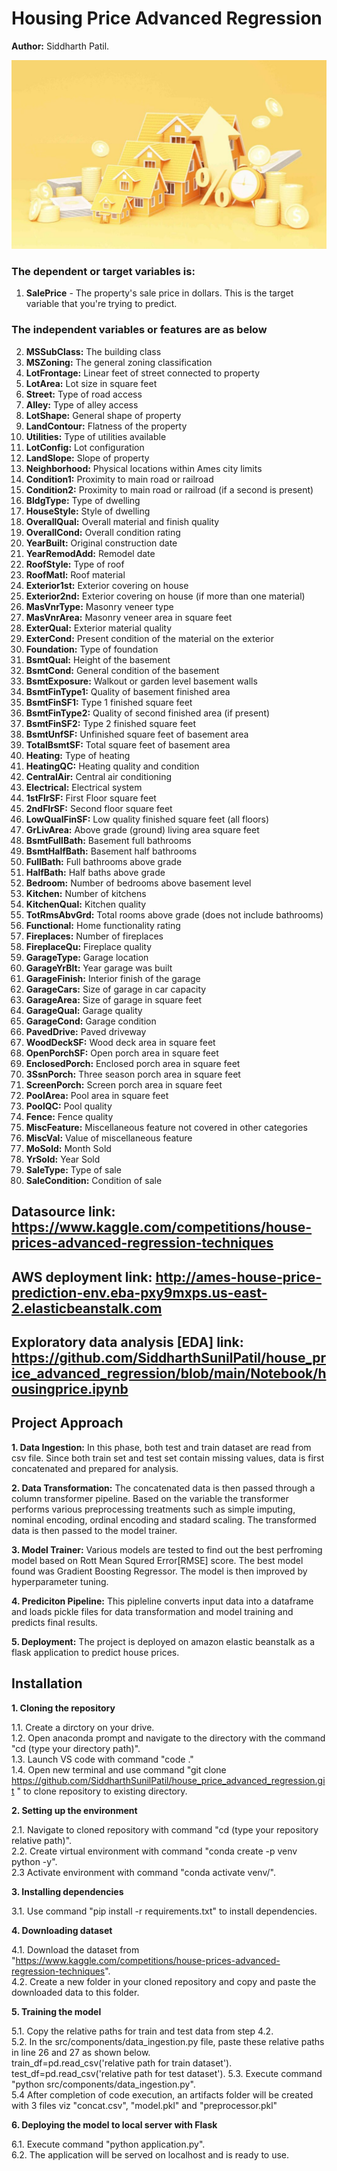 # Housing Price Advanced Regression
**Author:** Siddharth Patil.  

![image](https://github.com/SiddharthSunilPatil/house_price_advanced_regression/blob/main/static/house_price_pred_1.jpg
)



### The dependent or target variables is:
1. **SalePrice** - The property's sale price in dollars. This is the target variable that you're trying to predict.

### The independent variables or features are as below
2. **MSSubClass:** The building class
3. **MSZoning:** The general zoning classification
4. **LotFrontage:** Linear feet of street connected to property
5. **LotArea:** Lot size in square feet
6. **Street:** Type of road access
7. **Alley:** Type of alley access
8. **LotShape:** General shape of property
9. **LandContour:** Flatness of the property
10. **Utilities:** Type of utilities available
11. **LotConfig:** Lot configuration
12. **LandSlope:** Slope of property
13. **Neighborhood:** Physical locations within Ames city limits
14. **Condition1:** Proximity to main road or railroad
14. **Condition2:** Proximity to main road or railroad (if a second is present)
15. **BldgType:** Type of dwelling
16. **HouseStyle:** Style of dwelling
17. **OverallQual:** Overall material and finish quality
18. **OverallCond:** Overall condition rating
20. **YearBuilt:** Original construction date
21. **YearRemodAdd:** Remodel date
22. **RoofStyle:** Type of roof
23. **RoofMatl:** Roof material
24. **Exterior1st:** Exterior covering on house
25. **Exterior2nd:** Exterior covering on house (if more than one material)
26. **MasVnrType:** Masonry veneer type
27. **MasVnrArea:** Masonry veneer area in square feet
28. **ExterQual:** Exterior material quality
29. **ExterCond:** Present condition of the material on the exterior
30. **Foundation:** Type of foundation
31. **BsmtQual:** Height of the basement
32. **BsmtCond:** General condition of the basement
33. **BsmtExposure:** Walkout or garden level basement walls
34. **BsmtFinType1:** Quality of basement finished area
35. **BsmtFinSF1:** Type 1 finished square feet
36. **BsmtFinType2:** Quality of second finished area (if present)
37. **BsmtFinSF2:** Type 2 finished square feet
38. **BsmtUnfSF:** Unfinished square feet of basement area
39. **TotalBsmtSF:** Total square feet of basement area
40.  **Heating:** Type of heating
41. **HeatingQC:** Heating quality and condition
42. **CentralAir:** Central air conditioning
43. **Electrical:** Electrical system
44. **1stFlrSF:** First Floor square feet
45. **2ndFlrSF:** Second floor square feet
46. **LowQualFinSF:** Low quality finished square feet (all floors)
47. **GrLivArea:** Above grade (ground) living area square feet
48. **BsmtFullBath:** Basement full bathrooms
49. **BsmtHalfBath:** Basement half bathrooms
50. **FullBath:** Full bathrooms above grade
51. **HalfBath:** Half baths above grade
52. **Bedroom:** Number of bedrooms above basement level
53. **Kitchen:** Number of kitchens
54. **KitchenQual:** Kitchen quality
55. **TotRmsAbvGrd:** Total rooms above grade (does not include bathrooms)
56. **Functional:** Home functionality rating
57. **Fireplaces:** Number of fireplaces
58. **FireplaceQu:** Fireplace quality
59. **GarageType:** Garage location
60. **GarageYrBlt:** Year garage was built
61. **GarageFinish:** Interior finish of the garage
62. **GarageCars:** Size of garage in car capacity
63. **GarageArea:** Size of garage in square feet
64. **GarageQual:** Garage quality
65. **GarageCond:** Garage condition
66. **PavedDrive:** Paved driveway
67. **WoodDeckSF:** Wood deck area in square feet
68. **OpenPorchSF:** Open porch area in square feet
69. **EnclosedPorch:** Enclosed porch area in square feet
70. **3SsnPorch:** Three season porch area in square feet
71. **ScreenPorch:** Screen porch area in square feet
72. **PoolArea:** Pool area in square feet
73. **PoolQC:** Pool quality
74. **Fence:** Fence quality
75. **MiscFeature:** Miscellaneous feature not covered in other categories
76. **MiscVal:** Value of miscellaneous feature
77. **MoSold:** Month Sold
78. **YrSold:** Year Sold
79. **SaleType:** Type of sale
80. **SaleCondition:** Condition of sale

## Datasource link: https://www.kaggle.com/competitions/house-prices-advanced-regression-techniques

## AWS deployment link: http://ames-house-price-prediction-env.eba-pxy9mxps.us-east-2.elasticbeanstalk.com

## Exploratory data analysis [EDA] link: https://github.com/SiddharthSunilPatil/house_price_advanced_regression/blob/main/Notebook/housingprice.ipynb

## Project Approach

**1. Data Ingestion:** In this phase, both test and train dataset are read from csv file. Since both train set and test set contain missing values, data is first concatenated and prepared for analysis.

**2. Data Transformation:** The concatenated data is then passed through a column transformer pipeline. Based on the variable the transformer performs various preprocessing treatments such as simple imputing, nominal encoding, ordinal encoding and stadard scaling. The transformed data is then passed to the model trainer.

**3. Model Trainer:** Various models are tested to find out the best perfroming model based on Rott Mean Squred Error[RMSE] score. The best model found was Gradient Boosting Regressor. The model is then improved by hyperparameter tuning.

**4. Prediciton Pipeline:** This pipleline converts input data into a dataframe and loads pickle files for data transformation and model training and predicts final results.

**5. Deployment:** The project is deployed on amazon elastic beanstalk as a flask application to predict house prices.

## Installation

**1. Cloning the repository**

1.1. Create a dirctory on your drive.  
1.2. Open anaconda prompt and navigate to the directory with the command "cd (type your directory path)".  
1.3. Launch VS code with command "code ."  
1.4. Open new terminal and use command "git clone https://github.com/SiddharthSunilPatil/house_price_advanced_regression.git
" to clone repository to existing directory.  
 
**2. Setting up the environment**  

2.1. Navigate to cloned repository with command "cd (type your repository relative path)".  
2.2. Create virtual environment with command "conda create -p venv python -y".  
2.3  Activate environment with command "conda activate venv/".  

**3. Installing dependencies**  

3.1. Use command "pip install -r requirements.txt" to install dependencies.  

**4. Downloading dataset**

4.1. Download the dataset from "https://www.kaggle.com/competitions/house-prices-advanced-regression-techniques".  
4.2. Create a new folder in your cloned repository and copy and paste the downloaded data to this folder.    

**5. Training the model**  

5.1. Copy the relative paths for train and test data from step 4.2.    
5.2. In the src/components/data_ingestion.py file, paste these relative paths in line 26 and 27 as shown below.  
            train_df=pd.read_csv('relative path for train dataset').  
            test_df=pd.read_csv('relative path for test dataset').
5.3. Execute command "python src/components/data_ingestion.py".  
5.4  After completion of code execution, an artifacts folder will be created with 3 files viz "concat.csv", "model.pkl" and "preprocessor.pkl"

**6. Deploying the model to local server with Flask**

6.1. Execute command "python application.py".  
6.2. The application will be served on localhost and is ready to use.  






